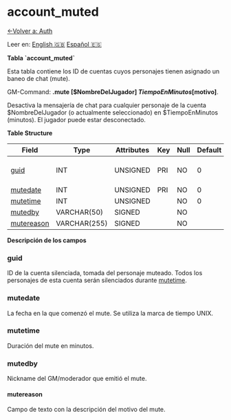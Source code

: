 ﻿# account\_muted

[<-Volver a: Auth](database-auth)

Leer en: [English :gb:](../account_muted) [Español :es:](account_muted)

**Tabla \`account\_muted\`**

Esta tabla contiene los ID de cuentas cuyos personajes tienen asignado un baneo de chat (mute).

GM-Command: **.mute [$NombreDelJugador] $TiempoEnMinutos [$motivo]**.

Desactiva la mensajería de chat para cualquier personaje de la cuenta $NombreDelJugador (o actualmente seleccionado) en $TiempoEnMinutos (minutos). El jugador puede estar desconectado.

**Table Structure**

| Field           | Type         | Attributes | Key | Null | Default | Extra | Comment                  |
| --------------- | ------------ | ---------- | --- | ---- | ------- | ----- | ------------------------ |
| [guid][1]       | INT          | UNSIGNED   | PRI | NO   | 0       |       | Global Unique Identifier |
| [mutedate][2]   | INT          | UNSIGNED   | PRI | NO   | 0       |       |                          |
| [mutetime][3]   | INT          | UNSIGNED   |     | NO   | 0       |       |                          |
| [mutedby][4]    | VARCHAR(50)  | SIGNED     |     | NO   |         |       |                          |
| [mutereason][5] | VARCHAR(255) | SIGNED     |     | NO   |         |       |                          |

[1]: #guid
[2]: #mutedate
[3]: #mutetime
[4]: #mutedby
[5]: #mutereason

**Descripción de los campos**

### guid

ID de la cuenta silenciada, tomada del personaje muteado. Todos los personajes de esta cuenta serán silenciados durante [mutetime](#mutetime).

### mutedate

La fecha en la que comenzó el mute. Se utiliza la marca de tiempo UNIX.

### mutetime

Duración del mute en minutos.

### mutedby

Nickname del GM/moderador que emitió el mute.

#### mutereason

Campo de texto con la descripción del motivo del mute.
